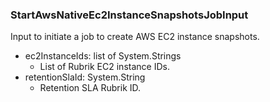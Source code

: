 ### StartAwsNativeEc2InstanceSnapshotsJobInput
Input to initiate a job to create AWS EC2 instance snapshots.

- ec2InstanceIds: list of System.Strings
  - List of Rubrik EC2 instance IDs.
- retentionSlaId: System.String
  - Retention SLA Rubrik ID.
